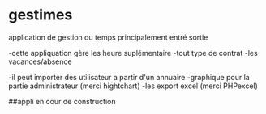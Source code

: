 # gestimes
application de gestion du temps principalement entré sortie

-cette appliquation gère les heure suplémentaire
-tout type de contrat
-les vacances/absence


-il peut importer des utilisateur a partir d'un annuaire
-graphique pour la partie administrateur (merci hightchart)
-les export excel (merci PHPexcel)


##appli en cour de construction
